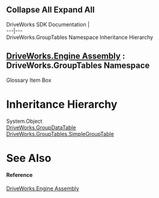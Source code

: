 Collapse All Expand All  
---  
DriveWorks SDK Documentation  |   
---|---  
DriveWorks.GroupTables Namespace Inheritance Hierarchy   
  
[DriveWorks.Engine Assembly](topic2156.md) : DriveWorks.GroupTables Namespace  
---  
  
Glossary Item Box

# Inheritance Hierarchy

System.Object  
[DriveWorks.GroupDataTable](topic3110.md)  
[DriveWorks.GroupTables.SimpleGroupTable](topic10009.md)  


# See Also

#### Reference

[DriveWorks.Engine Assembly](topic2156.md)


